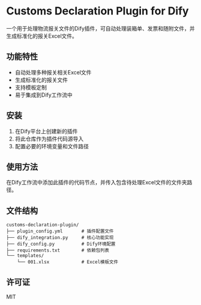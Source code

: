 # Customs Declaration Plugin for Dify

一个用于处理物流报关文件的Dify插件，可自动处理装箱单、发票和随附文件，并生成标准化的报关Excel文件。

## 功能特性

- 自动处理多种报关相关Excel文件
- 生成标准化的报关文件
- 支持模板定制
- 易于集成到Dify工作流中

## 安装

1. 在Dify平台上创建新的插件
2. 将此仓库作为插件代码源导入
3. 配置必要的环境变量和文件路径

## 使用方法

在Dify工作流中添加此插件的代码节点，并传入包含待处理Excel文件的文件夹路径。

## 文件结构

```
customs-declaration-plugin/
├── plugin_config.yml       # 插件配置文件
├── dify_integration.py     # 核心功能实现
├── dify_config.py          # Dify环境配置
├── requirements.txt        # 依赖包列表
└── templates/
    └── 001.xlsx            # Excel模板文件
```

## 许可证

MIT
